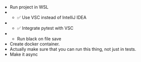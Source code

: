 * Run project in WSL
* * ✅ Use VSC instead of IntelliJ IDEA
* * ✅ Integrate pytest with VSC
* * Run black on file save
* Create docker container.
* Actually make sure that you can run this thing, not just in tests.
* Make it async